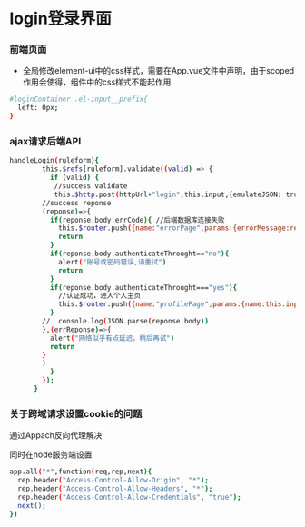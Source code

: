 # login登录界面



### 前端页面

+ 全局修改element-ui中的css样式，需要在App.vue文件中声明，由于scoped作用会使得，组件中的css样式不能起作用

```bash
#loginContainer .el-input__prefix{
  left: 0px;
}
```



### ajax请求后端API

```bash
handleLogin(ruleform){
        this.$refs[ruleform].validate((valid) => {
          if (valid) {
           //success validate
           this.$http.post(httpUrl+"login",this.input,{emulateJSON: true}).then(
        //success reponse
        (reponse)=>{
          if(reponse.body.errCode){ //后端数据库连接失败
            this.$router.push({name:"errorPage",params:{errorMessage:reponse.body}})
            return
          }
          if(reponse.body.authenticateThrought=="no"){
            alert("账号或密码错误,请重试")
            return
          }
          if(reponse.body.authenticateThrought==="yes"){
            //认证成功，进入个人主页
            this.$router.push({name:"profilePage",params:{name:this.input.name}})
          }
        //  console.log(JSON.parse(reponse.body))    
        },(errReponse)=>{
          alert("网络似乎有点延迟，稍后再试")
          return
        }
        )
          }
        });
      }
```



### 关于跨域请求设置cookie的问题

通过Appach反向代理解决

同时在node服务端设置

```bash
app.all("*",function(req,rep,next){
  rep.header("Access-Control-Allow-Origin", "*");
  rep.header("Access-Control-Allow-Headers", "*");
  rep.header("Access-Control-Allow-Credentials", "true");
  next();
})
```





